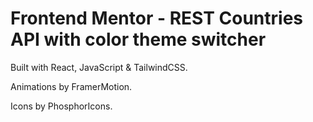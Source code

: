 # Frontend Mentor - REST Countries API with color theme switcher

Built with React, JavaScript & TailwindCSS.

Animations by FramerMotion.

Icons by PhosphorIcons.
